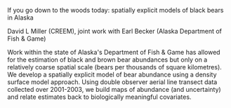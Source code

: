 If you go down to the woods today: spatially explicit models of black bears in Alaska

David L Miller (CREEM), joint work with Earl Becker (Alaska Department of Fish & Game)

Work within the state of Alaska's Department of Fish & Game has allowed for the estimation of black and brown bear abundances but only on a relatively coarse spatial scale (bears per thousands of square kilometres). We develop a spatially explicit model of bear abundance using a density surface model approach. Using double observer aerial line transect data collected over 2001-2003, we build maps of abundance (and uncertainty) and relate estimates back to biologically meaningful covariates. 



